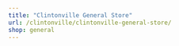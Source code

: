 ```yaml
---
title: "Clintonville General Store"
url: /clintonville/clintonville-general-store/
shop: general
---
```

